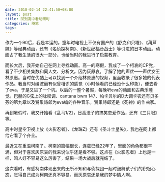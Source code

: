 ```yaml
---
date: 2018-02-14 22:41:50+08:00
layout: post
title: 回到高中看动画时
categories: 随笔
tags: 
---
```


作为一个90后，我是幸运的，童年时电视上不仅有国产的《舒克和贝塔》、《葫芦娃》等经典动画，还有《名侦探柯南》、《新世纪福音战士》等引进的日本动画。动画占了我生活的很大一部分，也给当时的我进行了启蒙教育。

而长大后，我开始自己在网上寻找动画。高一的寒假，我成了一个柯哀的CP党，看了不少相关集数和同人文、分析文。因为灰原哀，了解了她的声优——声优女王林原惠。当时在优酷上可以找到一个介绍林原惠的视频，里面收录了很多她的代表作品。我当时对绫波丽有似曾相识的感觉（小时候看的已经没什么印象），便去看了eva，于是又进了一个坑。以后的一整个暑假，每晚听eva的动画和古典乐睡觉。巴赫的G弦上的咏叹调、cantana bwm 147、帕卡贝尔的D大调卡农还有贝多芬的第九章以及鷺巣詩郎为eva编的各种音乐。鷺巣詩郎还是《死神》的作曲家。

再到暑假时，我又开始看《乱马1/2》，日高法子的搞笑恋爱作品，还有《三只眼》等。

高中时星空卫视上放《火影忍者》、《龙珠Z》还有《圣斗士星矢》，我也在网上都给它看了个齐全。

最近又在重温柯南了。柯南的篇幅很长，连载已经22年了，里面的角色都很丰满，但对于喜欢灰原哀的我来说似乎还是看不够。这点在《火影忍者》上也是一样，鸣人好不容易这么厉害了，结果一场大战后就完结了。

这次看时，有感柯南体现出来的无所不知和与侦探团一起时鼓舞孩子们的积极心态，觉得自己成为柯南还真不容易。而灰原哀还是我的梦中情人啊。
